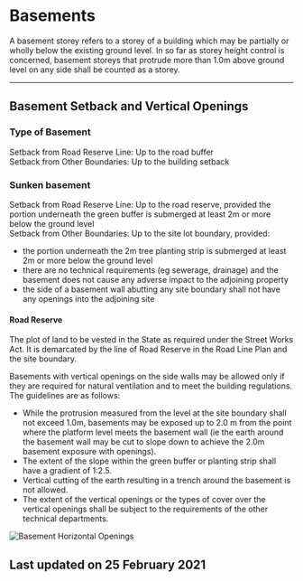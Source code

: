 # Basements

A basement storey refers to a storey of a building which may be partially or wholly below the existing ground level. In so far as storey height control is concerned, basement storeys that protrude more than 1.0m above ground level on any side shall be counted as a storey.

---

## Basement Setback and Vertical Openings

### Type of Basement

Setback from Road Reserve Line: Up to the road buffer  
Setback from Other Boundaries: Up to the building setback

### Sunken basement

Setback from Road Reserve Line: Up to the road reserve, provided the portion underneath the green buffer is submerged at least 2m or more below the ground level  
Setback from Other Boundaries: Up to the site lot boundary, provided:
- the portion underneath the 2m tree planting strip is submerged at least 2m or more below the ground level
- there are no technical requirements (eg sewerage, drainage) and the basement does not cause any adverse impact to the adjoining property
- the side of a basement wall abutting any site boundary shall not have any openings into the adjoining site

#### Road Reserve
The plot of land to be vested in the State as required under the Street Works Act. It is demarcated by the line of Road Reserve in the Road Line Plan and the site boundary.

Basements with vertical openings on the side walls may be allowed only if they are required for natural ventilation and to meet the building regulations. The guidelines are as follows:

- While the protrusion measured from the level at the site boundary shall not exceed 1.0m, basements may be exposed up to 2.0 m from the point where the platform level meets the basement wall (ie the earth around the basement wall may be cut to slope down to achieve the 2.0m basement exposure with openings).
- The extent of the slope within the green buffer or planting strip shall have a gradient of 1:2.5.
- Vertical cutting of the earth resulting in a trench around the basement is not allowed.
- The extent of the vertical openings or the types of cover over the vertical openings shall be subject to the requirements of the other technical departments.

![Basement Horizontal Openings](https://www.ura.gov.sg/-/media/Corporate/Guidelines/Development-control/Hotel/H09_Basement_Horizontal_Openings.jpg?h=100%25&w=100%25)

## Last updated on 25 February 2021
